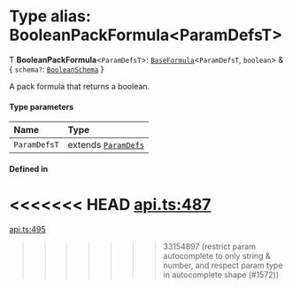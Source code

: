# Type alias: BooleanPackFormula<ParamDefsT\>

Ƭ **BooleanPackFormula**<`ParamDefsT`\>: [`BaseFormula`](BaseFormula.md)<`ParamDefsT`, `boolean`\> & { `schema?`: [`BooleanSchema`](../interfaces/BooleanSchema.md)  }

A pack formula that returns a boolean.

#### Type parameters

| Name | Type |
| :------ | :------ |
| `ParamDefsT` | extends [`ParamDefs`](ParamDefs.md) |

#### Defined in

<<<<<<< HEAD
[api.ts:487](https://github.com/coda/packs-sdk/blob/main/api.ts#L487)
=======
[api.ts:495](https://github.com/coda/packs-sdk/blob/main/api.ts#L495)
>>>>>>> 33154897 (restrict param autocomplete to only string & number, and respect param type in autocomplete shape (#1572))
